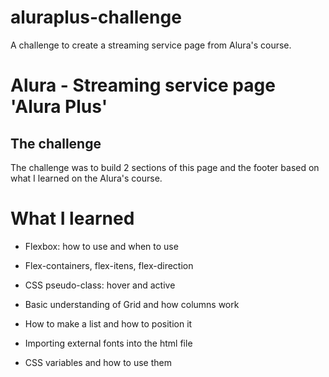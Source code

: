 # aluraplus-challenge
A challenge to create a streaming service page from Alura's course.
<h1>Alura - Streaming service page 'Alura Plus'</h1>
<h2>The challenge</h2>
The challenge was to build 2 sections of this page and the footer based on what I learned on the Alura's course.
<h1>What I learned</h1>
<ul>
  <li><p>Flexbox: how to use and when to use</p></li>
  <li><p>Flex-containers, flex-itens, flex-direction</p></li>
  <li><p>CSS pseudo-class: hover and active</p></li>
  <li><p>Basic understanding of Grid and how columns work</p></li>
  <li><p>How to make a list and how to position it</p></li>
  <li><p>Importing external fonts into the html file</p></li>
  <li><p>CSS variables and how to use them</p></li>
</ul>
